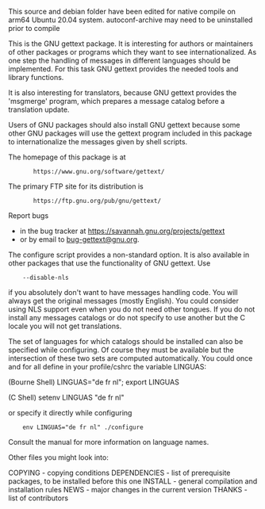 This source and debian folder have been edited for native compile on arm64 Ubuntu 20.04 system. autoconf-archive may need to be uninstalled prior to compile


This is the GNU gettext package.  It is interesting for authors or
maintainers of other packages or programs which they want to see
internationalized.  As one step the handling of messages in different
languages should be implemented.  For this task GNU gettext provides
the needed tools and library functions.

It is also interesting for translators, because GNU gettext provides
the 'msgmerge' program, which prepares a message catalog before a
translation update.

Users of GNU packages should also install GNU gettext because some
other GNU packages will use the gettext program included in this
package to internationalize the messages given by shell scripts.


The homepage of this package is at

           https://www.gnu.org/software/gettext/

The primary FTP site for its distribution is

           https://ftp.gnu.org/pub/gnu/gettext/


Report bugs
  - in the bug tracker at <https://savannah.gnu.org/projects/gettext>
  - or by email to <bug-gettext@gnu.org>.


The configure script provides a non-standard option.  It is also
available in other packages that use the functionality of GNU gettext.
Use

        --disable-nls

if you absolutely don't want to have messages handling code.  You will
always get the original messages (mostly English).  You could consider
using NLS support even when you do not need other tongues.  If you do
not install any messages catalogs or do not specify to use another but
the C locale you will not get translations.

The set of languages for which catalogs should be installed can also be
specified while configuring.  Of course they must be available but the
intersection of these two sets are computed automatically.  You could
once and for all define in your profile/cshrc the variable LINGUAS:

(Bourne Shell)          LINGUAS="de fr nl"; export LINGUAS

(C Shell)               setenv LINGUAS "de fr nl"

or specify it directly while configuring

        env LINGUAS="de fr nl" ./configure

Consult the manual for more information on language names.


Other files you might look into:

COPYING      - copying conditions
DEPENDENCIES - list of prerequisite packages, to be installed before this one
INSTALL      - general compilation and installation rules
NEWS         - major changes in the current version
THANKS       - list of contributors
